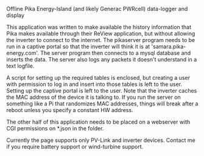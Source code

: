Offline Pika Energy-Island (and likely Generac PWRcell)  data-logger and display

This application was written to make available the history information that Pika makes available through their ReView application, but without allowing the inverter to connect to the internet.  The pikaserver program needs to be run in a captive portal so that the inverter will think it is at 'samara.pika-energy.com'.  The server program then connects to a mysql database and inserts the data. The server also logs any packets it doesn't understand in a text logfile.  

A script for setting up the required tables is enclosed, but creating a user with permission to log in and insert into those tables is left to the user.
Setting up the captive portal is left to the user.  Note that the inverter caches the MAC address of the device it is talking to.  If you run the server on something like a Pi that randomizes MAC addresses, things will break after a reboot unless you specify a constant HW address.

The other half of this application needs to be placed on a webserver with CGI permissions on *.json in the folder.  

Currently the page supports only PV-Link and inverter devices.  Contact me if you require battery support or wind-turbine support.